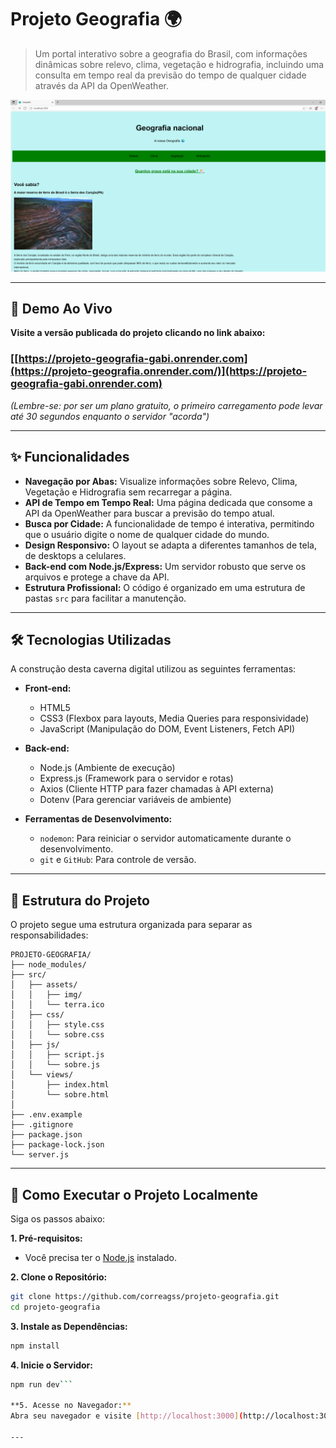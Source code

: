 # Projeto Geografia 🌍

> Um portal interativo sobre a geografia do Brasil, com informações dinâmicas sobre relevo, clima, vegetação e hidrografia, incluindo uma consulta em tempo real da previsão do tempo de qualquer cidade através da API da OpenWeather.

![Demonstração do Projeto Geografia](src/assets/image.png)

---

## 🚀 Demo Ao Vivo

**Visite a versão publicada do projeto clicando no link abaixo:**

### [[https://projeto-geografia-gabi.onrender.com](https://projeto-geografia.onrender.com/)](https://projeto-geografia-gabi.onrender.com)

*(Lembre-se: por ser um plano gratuito, o primeiro carregamento pode levar até 30 segundos enquanto o servidor "acorda")*

---

## ✨ Funcionalidades

*   **Navegação por Abas:** Visualize informações sobre Relevo, Clima, Vegetação e Hidrografia sem recarregar a página.
*   **API de Tempo em Tempo Real:** Uma página dedicada que consome a API da OpenWeather para buscar a previsão do tempo atual.
*   **Busca por Cidade:** A funcionalidade de tempo é interativa, permitindo que o usuário digite o nome de qualquer cidade do mundo.
*   **Design Responsivo:** O layout se adapta a diferentes tamanhos de tela, de desktops a celulares.
*   **Back-end com Node.js/Express:** Um servidor robusto que serve os arquivos e protege a chave da API.
*   **Estrutura Profissional:** O código é organizado em uma estrutura de pastas `src` para facilitar a manutenção.

---

## 🛠️ Tecnologias Utilizadas

A construção desta caverna digital utilizou as seguintes ferramentas:

*   **Front-end:**
    *   HTML5
    *   CSS3 (Flexbox para layouts, Media Queries para responsividade)
    *   JavaScript (Manipulação do DOM, Event Listeners, Fetch API)

*   **Back-end:**
    *   Node.js (Ambiente de execução)
    *   Express.js (Framework para o servidor e rotas)
    *   Axios (Cliente HTTP para fazer chamadas à API externa)
    *   Dotenv (Para gerenciar variáveis de ambiente)

*   **Ferramentas de Desenvolvimento:**
    *   `nodemon`: Para reiniciar o servidor automaticamente durante o desenvolvimento.
    *   `git` e `GitHub`: Para controle de versão.

---

## 📁 Estrutura do Projeto

O projeto segue uma estrutura organizada para separar as responsabilidades:

```text
PROJETO-GEOGRAFIA/
├── node_modules/
├── src/
│   ├── assets/
│   │   ├── img/
│   │   └── terra.ico
│   ├── css/
│   │   ├── style.css
│   │   └── sobre.css
│   ├── js/
│   │   ├── script.js
│   │   └── sobre.js
│   └── views/
│       ├── index.html
│       └── sobre.html
│
├── .env.example
├── .gitignore
├── package.json
├── package-lock.json
└── server.js
```

---

## 🚀 Como Executar o Projeto Localmente

Siga os passos abaixo:

**1. Pré-requisitos:**
*   Você precisa ter o [Node.js](https://nodejs.org/) instalado.

**2. Clone o Repositório:**
```bash
git clone https://github.com/correagss/projeto-geografia.git
cd projeto-geografia
```

**3. Instale as Dependências:**
```bash
npm install
```

**4. Inicie o Servidor:**
```bash
npm run dev```

**5. Acesse no Navegador:**
Abra seu navegador e visite [http://localhost:3000](http://localhost:3000).

---
